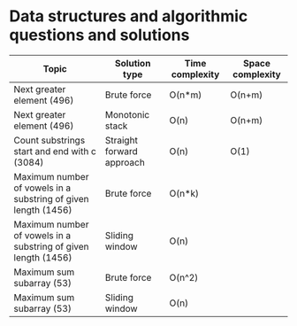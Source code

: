 # Data structures and algorithmic questions and solutions


| **Topic**                                    | **Solution type**                | **Time complexity** | **Space complexity** |
|----------------------------------------------|----------------------------------|---------------------|----------------------|
| Next greater element (496)                   | Brute force                      | O(n*m)              | O(n+m)               |
| Next greater element (496)                   | Monotonic stack                  | O(n)                | O(n+m)               |  
| Count substrings start and end with c (3084) | Straight forward approach        | O(n)                | O(1)                 |
| Maximum number of vowels in a substring of given length (1456)| Brute force     | O(n*k)              |                      |
| Maximum number of vowels in a substring of given length (1456)| Sliding window  | O(n)                |                      |
| Maximum sum subarray (53)                    | Brute force                      | O(n^2)              |                      |
| Maximum sum subarray (53)                    | Sliding window                   | O(n)                |                      |
